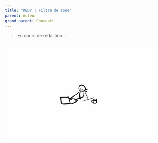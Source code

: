 ```yaml
---
title: "REDY | Filtre de zone"
parent: Acteur
grand_parent: Concepts
---
```



> En cours de rédaction...

![SynApps](../../assets/under-progress.gif)
